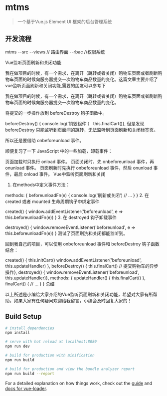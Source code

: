# mtms

> 一个基于Vue.js Element UI 框架的后台管理系统

## 开发流程
mtms
  --src
    --views    // 路由界面
      --rbac   //权限系统







Vue监听页面刷新和关闭功能
 
我在做项目的时候，有一个需求，在离开（跳转或者关闭）购物车页面或者刷新购物车页面的时候向服务器提交一次购物车商品数量的变化。这篇文章主要介绍了vue监听页面刷新和关闭功能,需要的朋友可以参考下

 
我在做项目的时候，有一个需求，在离开（跳转或者关闭）购物车页面或者刷新购物车页面的时候向服务器提交一次购物车商品数量的变化。

将提交的一步操作放到 beforeDestroy 钩子函数中。
 
beforeDestroy() { console.log('销毁组件'）
 this.finalCart()},
但是发现  beforeDestroy 只能监听到页面间的跳转，无法监听到页面刷新和关闭标签页。

所以还是要借助 onbeforeunload 事件。

顺便复习了一下 JavaScript 中的一些加载，卸载事件：

页面加载时只执行 onload 事件。
页面关闭时，先 onbeforeunload 事件，再 onunload 事件。
页面刷新时先执行 onbeforeunload 事件，然后 onunload  事件，最后 onload  事件。
Vue中监听页面刷新和关闭

1. 在methods中定义事件方法：

 
methods: {
 beforeunloadFn(e) {
  console.log('刷新或关闭')
  // ...
 }
}
2. 在created 或者 mounted 生命周期钩子中绑定事件

 
created() {
 window.addEventListener('beforeunload', e => this.beforeunloadFn(e))
}
3. 在 destroyed 钩子卸载事件

 
destroyed() {
 window.removeEventListener('beforeunload', e => this.beforeunloadFn(e))
}
测试了页面刷洗和关闭都能监听到。

回到我自己的项目，可以使用 onbeforeunload 事件和 beforeDestroy 钩子函数结合：

 
created() {
 this.initCart()
 window.addEventListener('beforeunload', this.updateHandler)
},
beforeDestroy() {
 this.finalCart() // 提交购物车的异步操作},
destroyed() {
 window.removeEventListener('beforeunload', this.updateHandler)},
methods: {
 updateHandler() {
  this.finalCart()
 },
 finalCart() {
  // ...
 }
}
总结

以上所述是小编给大家介绍的Vue监听页面刷新和关闭功能，希望对大家有所帮助，如果大家有任何疑问欢迎给我留言，小编会及时回复大家的！







## Build Setup

``` bash
# install dependencies
npm install

# serve with hot reload at localhost:8080
npm run dev

# build for production with minification
npm run build

# build for production and view the bundle analyzer report
npm run build --report
```

For a detailed explanation on how things work, check out the [guide](http://vuejs-templates.github.io/webpack/) and [docs for vue-loader](http://vuejs.github.io/vue-loader).
